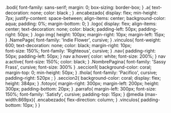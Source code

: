 .bodi{
            font-family: sans-serif;
            margin: 0;
            box-sizing: border-box;
        }
        .a{
            text-decoration: none;
            color: black ;
        }
        .encabezado{
            display: flex;
            min-height: 7px;
            justify-content: space-between;
            align-items: center;
            background-color: aqua;
            padding: 0%;
            margin-bottom: 0;
        }
        .logo{
            display: flex;
            align-items: center;
            text-decoration: none;
            color: black;
            padding-left: 50px;
            padding-right: 50px;
        }
        .logo img{
            height: 100px;
            margin-right: 10px;
            margin-left: 15px;
        }
        .NamePage{
            font-family: 'Indie Flower', cursive;
        }
        .vinculos{
            font-weight: 600;
            text-decoration: none;
            color: black;
            margin-right: 10px;  
            font-size: 150%;
            font-family: 'Righteous', cursive;
        }
        .nav{
            padding-right: 50px;
            padding-left: 50px;
        }
        nav a:hover{
            color: white;
            font-size: 200%;
        }
        nav a:active{
            font-size: 150%;
            color: black;
        }
        .NombrePagina{
            font-family: 'Sassy Frass', cursive;
            font-size: 300%
        }
        .seccion1{
            background-color: coral;
            margin-top: 0;
            min-height: 50px;
        }
        .thola{
            font-family: 'Pacifico', cursive;
            padding-right: 520px ;
        }
        .seccion2{
            background-color: coral;
            display: flex;
            height: 384px;
        }
        .fotoyo{
            margin-right: 300px;
            margin-left: 200px;
            height: 300px;
            padding-bottom: 20px;
        }
        .parrafo{
            margin-left: 300px;
            font-size: 150%;
            font-family: 'Satisfy', cursive;
            padding-top: 15px;
        }
        @media (max-width:869px){
             .encabezado{
                flex-direction: column;
             }
             .vinculos{
                padding-bottom: 10px;
             }
        }